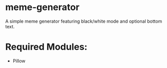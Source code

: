 # meme-generator
A simple meme generator featuring black/white mode and optional bottom text.

# Required Modules:
- Pillow
